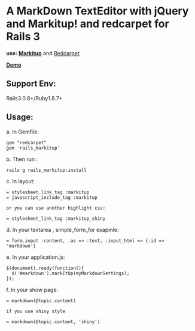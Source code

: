 A MarkDown TextEditor with jQuery and Markitup! and redcarpet for Rails 3
=========================================================================

__use: [Markitup](http://markitup.jaysalvat.com/ "Markitup")__ and [Redcarpet](https://github.com/tanoku/redcarpet "Redcarpet")

__[Demo](http://markitup.jaysalvat.com/downloads/demo.php?id=markupsets/markdown)__

Support Env:
------------
Rails3.0.8+/Ruby1.8.7+

## Usage:

a. In Gemfile:

    gem "redcarpet"
    gem 'rails_markitup'

b. Then run :

    rails g rails_markitup:install

c. In layout:

    = stylesheet_link_tag :markitup
    = javascript_include_tag :markitup

    or you can use another highlight css:

    = stylesheet_link_tag :markitup_shiny

d. In your textarea , simple\_form\_for exapmle:

    = form.input :content, :as => :text, :input_html => {:id => 'markdown'} 

e. In your application.js:

    $(document).ready(function(){
      $('#markdown').markItUp(myMarkdownSettings);
    });

f. In your show page:

    = markdown(@topic.content)

    if you use shiny style

    = markdown(@topic.content, 'shiny')


